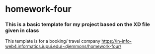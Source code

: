 # homework-four
### This is a basic template for my project based on the XD file given in class
This template is for a booking/ travel company
https://in-info-web4.informatics.iupui.edu/~djemmons/homework-four/
